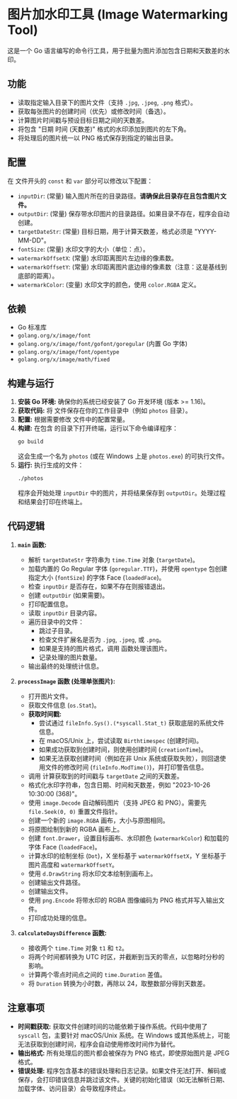 # 图片加水印工具 (Image Watermarking Tool)

这是一个 Go 语言编写的命令行工具，用于批量为图片添加包含日期和天数差的水印。

## 功能

*   读取指定输入目录下的图片文件（支持 `.jpg`, `.jpeg`, `.png` 格式）。
*   获取每张图片的创建时间（优先）或修改时间（备选）。
*   计算图片时间戳与预设目标日期之间的天数差。
*   将包含 "日期 时间 (天数差)" 格式的水印添加到图片的左下角。
*   将处理后的图片统一以 PNG 格式保存到指定的输出目录。

## 配置

在 <mcfile name="main.go" path="/Users/hankangkang/go/src/test/photos/main.go"></mcfile> 文件开头的 `const` 和 `var` 部分可以修改以下配置：

*   `inputDir`: (常量) 输入图片所在的目录路径。**请确保此目录存在且包含图片文件。**
*   `outputDir`: (常量) 保存带水印图片的目录路径。如果目录不存在，程序会自动创建。
*   `targetDateStr`: (常量) 目标日期，用于计算天数差，格式必须是 "YYYY-MM-DD"。
*   `fontSize`: (常量) 水印文字的大小（单位：点）。
*   `watermarkOffsetX`: (常量) 水印距离图片左边缘的像素数。
*   `watermarkOffsetY`: (常量) 水印距离图片底边缘的像素数（注意：这是基线到底部的距离）。
*   `watermarkColor`: (变量) 水印文字的颜色，使用 `color.RGBA` 定义。

## 依赖

*   Go 标准库
*   `golang.org/x/image/font`
*   `golang.org/x/image/font/gofont/goregular` (内置 Go 字体)
*   `golang.org/x/image/font/opentype`
*   `golang.org/x/image/math/fixed`

## 构建与运行

1.  **安装 Go 环境:** 确保你的系统已经安装了 Go 开发环境 (版本 >= 1.16)。
2.  **获取代码:** 将 <mcfile name="main.go" path="/Users/hankangkang/go/src/test/photos/main.go"></mcfile> 文件保存在你的工作目录中（例如 `photos` 目录）。
3.  **配置:** 根据需要修改 <mcfile name="main.go" path="/Users/hankangkang/go/src/test/photos/main.go"></mcfile> 文件中的配置常量。
4.  **构建:** 在包含 <mcfile name="main.go" path="/Users/hankangkang/go/src/test/photos/main.go"></mcfile> 的目录下打开终端，运行以下命令编译程序：
    ```bash
    go build
    ```
    这会生成一个名为 `photos` (或在 Windows 上是 `photos.exe`) 的可执行文件。
5.  **运行:** 执行生成的文件：
    ```bash
    ./photos
    ```
    程序会开始处理 `inputDir` 中的图片，并将结果保存到 `outputDir`。处理过程和结果会打印在终端上。

## 代码逻辑

1.  **`main` 函数:**
    *   解析 `targetDateStr` 字符串为 `time.Time` 对象 (`targetDate`)。
    *   加载内置的 Go Regular 字体 (`goregular.TTF`)，并使用 `opentype` 包创建指定大小 (`fontSize`) 的字体 Face (`loadedFace`)。
    *   检查 `inputDir` 是否存在，如果不存在则报错退出。
    *   创建 `outputDir` (如果需要)。
    *   打印配置信息。
    *   读取 `inputDir` 目录内容。
    *   遍历目录中的文件：
        *   跳过子目录。
        *   检查文件扩展名是否为 `.jpg`, `.jpeg`, 或 `.png`。
        *   如果是支持的图片格式，调用 <mcsymbol name="processImage" filename="main.go" path="/Users/hankangkang/go/src/test/photos/main.go" startline="55" type="function"></mcsymbol> 函数处理该图片。
        *   记录处理的图片数量。
    *   输出最终的处理统计信息。

2.  **`processImage` 函数 (处理单张图片):**
    *   打开图片文件。
    *   获取文件信息 (`os.Stat`)。
    *   **获取时间戳:**
        *   尝试通过 `fileInfo.Sys().(*syscall.Stat_t)` 获取底层的系统文件信息。
        *   在 macOS/Unix 上，尝试读取 `Birthtimespec` (创建时间)。
        *   如果成功获取到创建时间，则使用创建时间 (`creationTime`)。
        *   如果无法获取创建时间（例如在非 Unix 系统或获取失败），则回退使用文件的修改时间 (`fileInfo.ModTime()`)，并打印警告信息。
    *   调用 <mcsymbol name="calculateDaysDifference" filename="main.go" path="/Users/hankangkang/go/src/test/photos/main.go" startline="40" type="function"></mcsymbol> 计算获取到的时间戳与 `targetDate` 之间的天数差。
    *   格式化水印字符串，包含日期、时间和天数差，例如 "2023-10-26 10:30:00 (368)"。
    *   使用 `image.Decode` 自动解码图片（支持 JPEG 和 PNG）。需要先 `file.Seek(0, 0)` 重置文件指针。
    *   创建一个新的 `image.RGBA` 画布，大小与原图相同。
    *   将原图绘制到新的 RGBA 画布上。
    *   创建 `font.Drawer`，设置目标画布、水印颜色 (`watermarkColor`) 和加载的字体 Face (`loadedFace`)。
    *   计算水印的绘制坐标 (`Dot`)，X 坐标基于 `watermarkOffsetX`，Y 坐标基于图片高度和 `watermarkOffsetY`。
    *   使用 `d.DrawString` 将水印文本绘制到画布上。
    *   创建输出文件路径。
    *   创建输出文件。
    *   使用 `png.Encode` 将带水印的 RGBA 图像编码为 PNG 格式并写入输出文件。
    *   打印成功处理的信息。

3.  **`calculateDaysDifference` 函数:**
    *   接收两个 `time.Time` 对象 `t1` 和 `t2`。
    *   将两个时间都转换为 UTC 时区，并截断到当天的零点，以忽略时分秒的影响。
    *   计算两个零点时间点之间的 `time.Duration` 差值。
    *   将 `Duration` 转换为小时数，再除以 24，取整数部分得到天数差。

## 注意事项

*   **时间戳获取:** 获取文件创建时间的功能依赖于操作系统。代码中使用了 `syscall` 包，主要针对 macOS/Unix 系统。在 Windows 或其他系统上，可能无法获取到创建时间，程序会自动使用修改时间作为替代。
*   **输出格式:** 所有处理后的图片都会被保存为 PNG 格式，即使原始图片是 JPEG 格式。
*   **错误处理:** 程序包含基本的错误处理和日志记录。如果文件无法打开、解码或保存，会打印错误信息并跳过该文件。关键的初始化错误（如无法解析日期、加载字体、访问目录）会导致程序终止。
